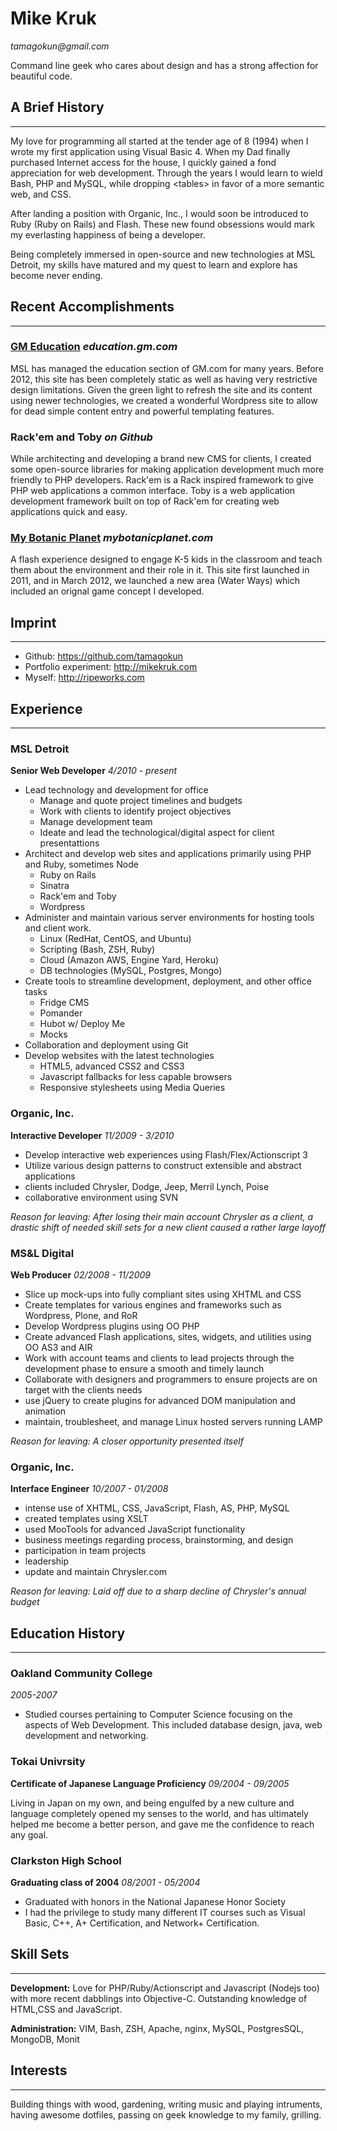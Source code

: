 # Mike Kruk

_&#116;&#97;&#109;&#97;&#103;&#111;&#107;&#117;&#110;&#64;&#103;&#109;&#97;&#105;&#108;&#46;&#99;&#111;&#109;_

Command line geek who cares about design and has a strong affection for beautiful code.

## A Brief History
----------------

My love for programming all started at the tender age of 8 (1994) when I wrote
my first application using Visual Basic 4. When my Dad finally purchased
Internet access for the house, I quickly gained a fond appreciation for web
development. Through the years I would learn to wield Bash, PHP and MySQL, while
dropping &lt;tables&gt; in favor of a more semantic web, and CSS.

After landing a position with Organic, Inc., I would soon be introduced to Ruby (Ruby on Rails) and Flash. These new found obsessions would mark my everlasting happiness of being a developer.

Being completely immersed in open-source and new technologies at MSL Detroit, my skills have matured and my quest to learn and explore has become never ending.

## Recent Accomplishments
--------------
### [GM Education](http://education.gm.com) _education.gm.com_

MSL has managed the education section of GM.com for many years. Before 2012, this site has been completely static as well as having very restrictive design limitations. Given the green light to refresh the site and its content using newer technologies, we created a wonderful Wordpress site to allow for dead simple content entry and powerful templating features.

### Rack'em and Toby _on Github_

While architecting and developing a brand new CMS for clients, I created some open-source libraries for making application development much more friendly to PHP developers. Rack'em is a Rack inspired framework to give PHP web applications a common interface. Toby is a web application development framework built on top of Rack'em for creating web applications quick and easy.

### [My Botanic Planet](http://mybotanicplanet.com) _mybotanicplanet.com_

A flash experience designed to engage K-5 kids in the classroom and teach them about the environment and their role in it. This site first launched in 2011, and in March 2012, we launched a new area (Water Ways) which included an orignal game concept I developed.

## Imprint
----------------
- Github: https://github.com/tamagokun
- Portfolio experiment: http://mikekruk.com
- Myself: http://ripeworks.com


## Experience
----------------------
### MSL Detroit
**Senior Web Developer** _4/2010 - present_

- Lead technology and development for office
	- Manage and quote project timelines and budgets
	- Work with clients to identify project objectives
	- Manage development team
	- Ideate and lead the technological/digital aspect for client presentattions
- Architect and develop web sites and applications primarily using PHP and Ruby, sometimes Node
	- Ruby on Rails
	- Sinatra
	- Rack'em and Toby
	- Wordpress
- Administer and maintain various server environments for hosting tools and client work.
	- Linux (RedHat, CentOS, and Ubuntu)
	- Scripting (Bash, ZSH, Ruby)
	- Cloud (Amazon AWS, Engine Yard, Heroku)
	- DB technologies (MySQL, Postgres, Mongo)
- Create tools to streamline development, deployment, and other office tasks
	- Fridge CMS
	- Pomander
	- Hubot w/ Deploy Me
	- Mocks
- Collaboration and deployment using Git
- Develop websites with the latest technologies
	- HTML5, advanced CSS2 and CSS3
	- Javascript fallbacks for less capable browsers
	- Responsive stylesheets using Media Queries

### Organic, Inc.
**Interactive Developer** _11/2009 - 3/2010_

- Develop interactive web experiences using Flash/Flex/Actionscript 3
- Utilize various design patterns to construct extensible and abstract applications
- clients included Chrysler, Dodge, Jeep, Merril Lynch, Poise
- collaborative environment using SVN

_Reason for leaving: After losing their main account Chrysler as a client, a drastic shift of needed skill sets for a new client caused a rather large layoff_

### MS&L Digital
**Web Producer** _02/2008 - 11/2009_

- Slice up mock-ups into fully compliant sites using XHTML and CSS
- Create templates for various engines and frameworks such as Wordpress, Plone, and RoR
- Develop Wordpress plugins using OO PHP
- Create advanced Flash applications, sites, widgets, and utilities using OO AS3 and AIR
- Work with account teams and clients to lead projects through the development phase to ensure a smooth and timely launch
- Collaborate with designers and programmers to ensure projects are on target with the clients needs
- use jQuery to create plugins for advanced DOM manipulation and animation
- maintain, troublesheet, and manage Linux hosted servers running LAMP

_Reason for leaving: A closer opportunity presented itself_

### Organic, Inc.
**Interface Engineer** _10/2007 - 01/2008_

- intense use of XHTML, CSS, JavaScript, Flash, AS, PHP, MySQL
- created templates using XSLT
- used MooTools for advanced JavaScript functionality
- business meetings regarding process, brainstorming, and design
- participation in team projects
- leadership
- update and maintain Chrysler.com

_Reason for leaving: Laid off due to a sharp decline of Chrysler's  annual budget_

## Education History
----------------------

### Oakland Community College
_2005-2007_

- Studied courses pertaining to Computer Science focusing on the aspects of Web Development. This included database design, java, web development and networking.

### Tokai Univrsity
**Certificate of Japanese Language Proficiency** _09/2004 - 09/2005_

Living in Japan on my own, and being engulfed by a new culture and language completely opened my senses to the world, and has ultimately helped me become a better person, and gave me the confidence to reach any goal.

### Clarkston High School
**Graduating class of 2004** _08/2001 - 05/2004_

- Graduated with honors in the National Japanese Honor Society
- I had the privilege to study many different IT courses such as Visual Basic, C++, A+ Certification, and Network+ Certification.

## Skill Sets
------------------

**Development:** Love for PHP/Ruby/Actionscript and Javascript (Nodejs too) with more recent dabblings into Objective-C. Outstanding knowledge of HTML,CSS and JavaScript.

**Administration:** VIM, Bash, ZSH, Apache, nginx, MySQL, PostgresSQL, MongoDB, Monit

## Interests
--------------------------

Building things with wood, gardening, writing music and playing intruments, having awesome dotfiles, passing on geek knowledge to my family, grilling.
